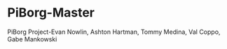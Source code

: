 # PiBorg-Master
PiBorg Project-Evan Nowlin, Ashton Hartman, Tommy Medina, Val Coppo, Gabe Mankowski
